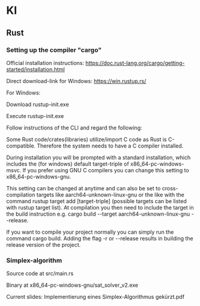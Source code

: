 # KI
## Rust
### Setting up the compiler "cargo"
Official installation instructions: https://doc.rust-lang.org/cargo/getting-started/installation.html

Direct download-link for Windows: https://win.rustup.rs/

For Windows: 
  
  Download rustup-init.exe
  
  Execute rustup-init.exe
  
  Follow instructions of the CLI and regard the following:
  
  Some Rust code/crates(libraries) utilize/import C code as Rust is C-compatible. Therefore the system needs to have a C compiler installed.
    
  During installation you will be prompted with a standard installation, which includes the (for windows) default target-triple of x86_64-pc-windows-msvc. If you prefer using GNU C compilers you can change this setting to x86_64-pc-windows-gnu.
    
  This setting can be changed at anytime and can also be set to cross-compilation targets like aarch64-unknown-linux-gnu or the like with the command rustup target add [target-triple] (possible targets can be listed with rustup target list). At compilation you then need to include the target in the build instruction e.g. cargo build --target aarch64-unknown-linux-gnu --release.

  If you want to compile your project normally you can simply run the command cargo build. Adding the flag -r or --release results in building the release version of the project.
  

### Simplex-algorithm
Source code at src/main.rs

Binary at x86_64-pc-windows-gnu/sat_solver_v2.exe

Current slides: Implementierung eines Simplex-Algorithmus gekürzt.pdf

